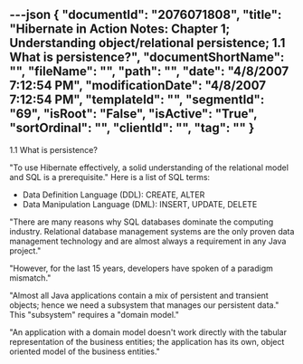 ---json
{
  "documentId": "2076071808",
  "title": "Hibernate in Action Notes: Chapter 1; Understanding object/relational persistence; 1.1 What is persistence?",
  "documentShortName": "",
  "fileName": "",
  "path": "",
  "date": "4/8/2007 7:12:54 PM",
  "modificationDate": "4/8/2007 7:12:54 PM",
  "templateId": "",
  "segmentId": "69",
  "isRoot": "False",
  "isActive": "True",
  "sortOrdinal": "",
  "clientId": "",
  "tag": ""
}
---

1.1 What is persistence?

&quot;To use Hibernate effectively, a solid understanding of the relational model and SQL is a prerequisite.&quot; Here is a list of SQL terms:

* Data Definition Language (DDL): CREATE, ALTER
* Data Manipulation Language (DML): INSERT, UPDATE, DELETE

&quot;There are many reasons why SQL databases dominate the computing industry. Relational database management systems are the only proven data management technology and are almost always a requirement in any Java project.&quot;

&quot;However, for the last 15 years, developers have spoken of a paradigm mismatch.&quot;

&quot;Almost all Java applications contain a mix of persistent and transient objects; hence we need a subsystem that manages our persistent data.&quot; This &quot;subsystem&quot; requires a &quot;domain model.&quot;

&quot;An application with a domain model doesn't work directly with the tabular representation of the business entities; the application has its own, object oriented model of the business entities.&quot;

